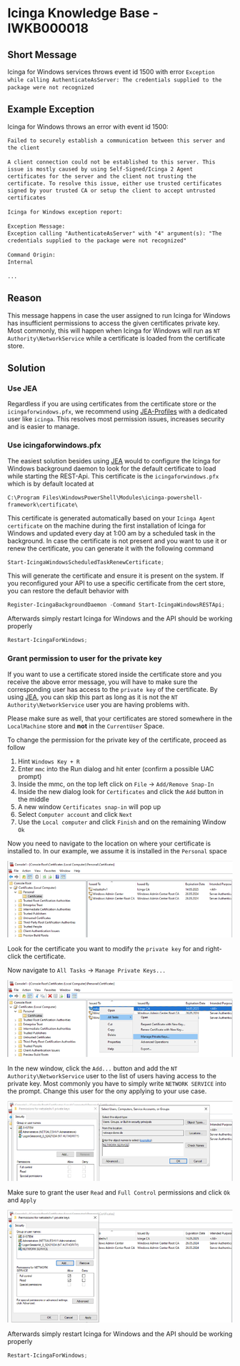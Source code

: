 # Icinga Knowledge Base - IWKB000018

## Short Message

Icinga for Windows services throws event id 1500 with error `Exception while calling AuthenticateAsServer: The credentials supplied to the package were not recognized`

## Example Exception

Icinga for Windows throws an error with event id 1500:

```
Failed to securely establish a communication between this server and the client

A client connection could not be established to this server. This issue is mostly caused by using Self-Signed/Icinga 2 Agent certificates for the server and the client not trusting the certificate. To resolve this issue, either use trusted certificates signed by your trusted CA or setup the client to accept untrusted certificates

Icinga for Windows exception report:

Exception Message:
Exception calling "AuthenticateAsServer" with "4" argument(s): "The credentials supplied to the package were not recognized"

Command Origin:
Internal

...
```

## Reason

This message happens in case the user assigned to run Icinga for Windows has insufficient permissions to access the given certificates private key. Most commonly, this will happen when Icinga for Windows will run as `NT Authority\NetworkService` while a certificate is loaded from the certificate store.

## Solution

### Use JEA

Regardless if you are using certificates from the certificate store or the `icingaforwindows.pfx`, we recommend using [JEA-Profiles](../130-JEA/01-JEA-Profiles.md) with a dedicated user like `icinga`. This resolves most permission issues, increases security and is easier to manage.

### Use icingaforwindows.pfx

The easiest solution besides using [JEA](../130-JEA/01-JEA-Profiles.md) would to configure the Icinga for Windows background daemon to look for the default certificate to load while starting the REST-Api. This certificate is the `icingaforwindows.pfx` which is by default located at

```
C:\Program Files\WindowsPowerShell\Modules\icinga-powershell-framework\certificate\
```

This certificate is generated automatically based on your `Icinga Agent certificate` on the machine during the first installation of Icinga for Windows and updated every day at 1:00 am by a scheduled task in the background. In case the certificate is not present and you want to use it or renew the certificate, you can generate it with the following command

```powershell
Start-IcingaWindowsScheduledTaskRenewCertificate;
```

This will generate the certificate and ensure it is present on the system. If you reconfigured your API to use a specific certificate from the cert store, you can restore the default behavior with

```powershell
Register-IcingaBackgroundDaemon -Command Start-IcingaWindowsRESTApi;
```

Afterwards simply restart Icinga for Windows and the API should be working properly

```powershell
Restart-IcingaForWindows;
```

### Grant permission to user for the private key

If you want to use a certificate stored inside the certificate store and you receive the above error message, you will have to make sure the corresponding user has access to the `private key` of the certificate. By using [JEA](../130-JEA/01-JEA-Profiles.md), you can skip this part as long as it is not the `NT Authority\NetworkService` user you are having problems with.

Please make sure as well, that your certificates are stored somewhere in the `LocalMachine` store and **not** in the `CurrentUser` Space.

To change the permission for the private key of the certificate, proceed as follow

1. Hint `Windows Key + R`
2. Enter `mmc` into the Run dialog and hit enter (confirm a possible UAC prompt)
3. Inside the mmc, on the top left click on `File` -> `Add/Remove Snap-In`
4. Inside the new dialog look for `Certificates` and click the `Add` button in the middle
5. A new window `Certificates snap-in` will pop up
6. Select `Computer account` and click `Next`
7. Use the `Local computer` and click `Finish` and on the remaining Window `Ok`

Now you need to navigate to the location on where your certificate is installed to. In our example, we assume it is installed in the `Personal` space

![Cert Store](../images/04_knowledgebase/IWKB000018/01_cert_store.png)

Look for the certificate you want to modify the `private key` for and right-click the certificate.

Now navigate to `All Tasks` -> `Manage Private Keys...`

![Private Key Managament](../images/04_knowledgebase/IWKB000018/02_manage_private_keys.png)

In the new window, click the `Add...` button and add the `NT Authority\NetworkService` user to the list of users having access to the private key. Most commonly you have to simply write `NETWORK SERVICE` into the prompt. Change this user for the ony applying to your use case.

![Private Key Managament](../images/04_knowledgebase/IWKB000018/03_add_networkservice_user.png)

Make sure to grant the user `Read` and `Full Control` permissions and click `Ok` and `Apply`

![Private Key Managament](../images/04_knowledgebase/IWKB000018/04_set_permission_and_apply.png)

Afterwards simply restart Icinga for Windows and the API should be working properly

```powershell
Restart-IcingaForWindows;
```
